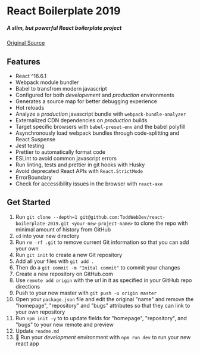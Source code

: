# React Boilerplate 2019

##### A slim, but powerful React boilerplate project

[Original Source](https://github.com/avanslaars/egghead-react-boilerplate)

## Features
* React ^16.6.1
* Webpack module bundler
* Babel to transfrom modern javascript
* Configured for both _developement_ and _production_ environments
* Generates a source map for better debugging experience
* Hot reloads
* Analyze a _production_ javascript bundle with `webpack-bundle-analyzer`
* Externalized CDN dependencies on _production_ builds
* Target specific browsers with `babel-preset-env` and the babel polyfill
* Asynchronously load webpack bundles through code-splitting and React Suspense
* Jest testing
* Prettier to automatically format code
* ESLint to avoid common javascript errors
* Run linting, tests and prettier in git hooks with Husky
* Avoid deprecated React APIs with `React.StrictMode`
* ErrorBoundary
* Check for accessibility issues in the browser with `react-axe`

## Get Started

1. Run `git clone --depth=1 git@github.com:ToddWebDev/react-boilerplate-2019.git <your-new-project-name>` to clone the repo with minimal amount of history from GitHub
2. `cd` into your new directory
3. Run `rm -rf .git` to remove current Git information so that you can add your own
4. Run `git init` to create a new Git repository
5. Add all your files with `git add .`
6. Then do a `git commit -m "Inital commit"` to commit your changes
7. Create a new repository on GitHub.com
8. Use `remote add origin` with the url in it as specified in your GitHub repo directions
9. Push to your new master with `git push -u origin master`
10. Open your `package.json` file and edit the original "name" and remove the "homepage", "repository" and "bugs" attributes so that they can link to your own repository
11. Run `npm init -y` to to update fields for "homepage", "repository", and "bugs" to your new remote and preview
12. Update `readme.md`
13. 🚀 Run your _development_ environment with `npm run dev` to run your new react app
